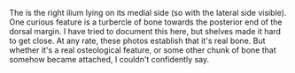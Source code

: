 The is the right ilium lying on its medial side (so with the lateral side visible). One curious feature is a turbercle of bone towards the posterior end of the dorsal margin. I have tried to document this here, but shelves made it hard to get close. At any rate, these photos establish that it's real bone. But whether it's a real osteological feature, or some other chunk of bone that somehow became attached, I couldn't confidently say.
